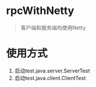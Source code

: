 # rpcWithNetty

> 客户端和服务端均使用Netty

# 使用方式
1. 启动test.java.server.ServerTest
2. 启动test.java.client.ClientTest